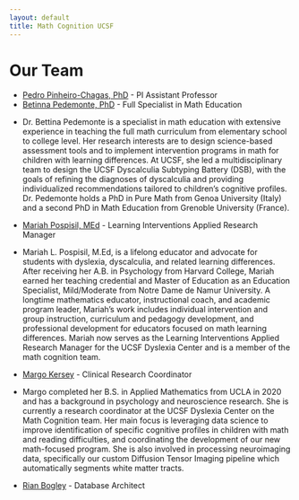```yaml
---
layout: default
title: Math Cognition UCSF
---
```


# Our Team

* [Pedro Pinheiro-Chagas, PhD](https://scholar.google.com/citations?user=XVsftdsAAAAJ&hl) - PI Assistant Professor
* [Betinna Pedemonte, PhD](https://memory.ucsf.edu/people/bettina-pedemonte) - Full Specialist in Math Education
- Dr. Bettina Pedemonte is a specialist in math education with extensive experience in teaching the full math curriculum from elementary school to college level. Her research interests are to design science-based assessment tools and to implement intervention programs in math for children with learning differences. At UCSF, she led a multidisciplinary team to design the UCSF Dyscalculia Subtyping Battery (DSB), with the goals of refining the diagnoses of dyscalculia and providing individualized recommendations tailored to children’s cognitive profiles. Dr. Pedemonte holds a PhD in Pure Math from Genoa University (Italy) and a second PhD in Math Education from Grenoble University (France).
* [Mariah Pospisil, MEd](https://memory.ucsf.edu/people/mariah-pospisil) - Learning Interventions Applied Research Manager
- Mariah L. Pospisil, M.Ed, is a lifelong educator and advocate for students with dyslexia, dyscalculia, and related learning differences. After receiving her A.B. in Psychology from Harvard College, Mariah earned her teaching credential and Master of Education as an Education Specialist, Mild/Moderate from Notre Dame de Namur University. A longtime mathematics educator, instructional coach, and academic program leader, Mariah’s work includes individual intervention and group instruction, curriculum and pedagogy development, and professional development for educators focused on math learning differences. Mariah now serves as the Learning Interventions Applied Research Manager for the UCSF Dyslexia Center and is a member of the math cognition team.
* [Margo Kersey](https://profiles.ucsf.edu/margo.kersey) - Clinical Research Coordinator
- Margo completed her B.S. in Applied Mathematics from UCLA in 2020 and has a background in psychology and neuroscience research. She is currently a research coordinator at the UCSF Dyslexia Center on the Math Cognition team. Her main focus is leveraging data science to improve identification of specific cognitive profiles in children with math and reading difficulties, and coordinating the development of our new math-focused program. She is also involved in processing neuroimaging data, specifically our custom Diffusion Tensor Imaging pipeline which automatically segments white matter tracts.  
* [Rian Bogley](https://profiles.ucsf.edu/rian.bogley) - Database Architect
